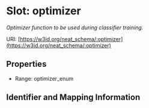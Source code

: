 # Slot: optimizer
_Optimizer function to be used during classifier training._


URI: [https://w3id.org/neat_schema/:optimizer](https://w3id.org/neat_schema/:optimizer)



<!-- no inheritance hierarchy -->


## Properties

 * Range: optimizer_enum



## Identifier and Mapping Information





